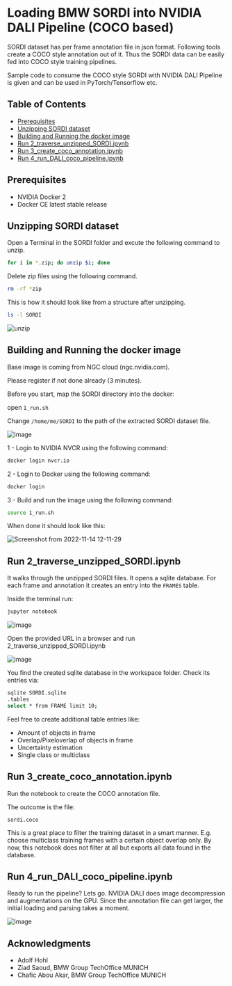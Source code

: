 # Loading BMW SORDI into NVIDIA DALI Pipeline (COCO based)
SORDI dataset has per frame annotation file in json format. Following tools create a COCO style annotation out of it. Thus the SORDI data can be easily fed into COCO style training pipelines.

Sample code to consume the COCO style SORDI with NVIDIA DALI Pipeline is given and can be used in PyTorch/Tensorflow etc.

## Table of Contents
* [Prerequisites](#prerequisites)
* [Unzipping SORDI dataset](#unzipping-sordi-dataset)
* [Building and Running the docker image](#building-and-running-the-docker-image)
* [Run 2_traverse_unzipped_SORDI.ipynb](#run-2_traverse_unzipped_sordiipynb)
* [Run 3_create_coco_annotation.ipynb](#run-3_create_coco_annotationipynb)
* [Run 4_run_DALI_coco_pipeline.ipynb](#run-4_run_dali_coco_pipelineipynb)

## Prerequisites
- NVIDIA Docker 2
- Docker CE latest stable release

## Unzipping SORDI dataset
Open a Terminal in the SORDI folder and excute the following command to unzip. 

```sh
for i in *.zip; do unzip $i; done
```

Delete zip files using the following command.

```sh
rm -rf *zip
```

This is how it should look like from a structure after unzipping.

```sh
ls -l SORDI
```
![unzip](https://user-images.githubusercontent.com/69092782/201635392-7560bf91-6637-4859-a1a9-d2cd311eaf2c.png)

## Building and Running the docker image
Base image is coming from NGC cloud (ngc.nvidia.com).

Please register if not done already (3 minutes).

Before you start, map the SORDI directory into the docker:

open ``1_run.sh`` 

Change ``/home/me/SORDI`` to the path of the extracted SORDI dataset file.

![image](https://user-images.githubusercontent.com/69092782/201643133-bd5e3410-fc6d-49f3-8861-90f1f55590c4.png)

1 - Login to NVIDIA NVCR using the following command:
```sh
docker login nvcr.io
```
2 - Login to Docker using the following command:
```sh
docker login
```
3 - Build and run the image using the following command:
```sh
source 1_run.sh
```
When done it should look like this:

![Screenshot from 2022-11-14 12-11-29](https://user-images.githubusercontent.com/69092782/201646427-1b8c68dc-17a5-4b5e-b653-094c2b1f0b03.png)

## Run 2_traverse_unzipped_SORDI.ipynb
It walks through the unzipped SORDI files. It opens a sqlite database. For each frame and annotation it creates an entry into the ``FRAMES`` table.

Inside the terminal run:
```sh
jupyter notebook
```
![image](https://user-images.githubusercontent.com/69092782/201647438-b9f87f37-7321-4da8-b222-5749daaccaf5.png)

Open the provided URL in a browser and run 2_traverse_unzipped_SORDI.ipynb

![image](https://user-images.githubusercontent.com/69092782/201648575-b5c7adc3-fd41-4938-a5e7-ecbf40eb0555.png)

You find the created sqlite database in the workspace folder. Check its entries via:
```sh
sqlite SORDI.sqlite
.tables 
select * from FRAME limit 10;
```
Feel free to create additional table entries like:
* Amount of objects in frame
* Overlap/Pixeloverlap of objects in frame
* Uncertainty estimation
* Single class or multiclass

## Run 3_create_coco_annotation.ipynb
Run the notebook to create the COCO annotation file.

The outcome is the file:

``sordi.coco``

This is a great place to filter the training dataset in a smart manner. E.g. choose multiclass training frames with a certain object overlap only. By now, this notebook does not filter at all but exports all data found in the database.


## Run 4_run_DALI_coco_pipeline.ipynb
Ready to run the pipeline? Lets go. NVIDIA DALI does image decompression and augmentations on the GPU. Since the annotation file can get larger, the initial loading and parsing takes a moment.

![image](https://user-images.githubusercontent.com/69092782/201652778-f57ade11-f28d-4534-9f59-ca1c9c65fbdc.png)

## Acknowledgments
* Adolf Hohl
* Ziad Saoud, BMW Group TechOffice MUNICH
* Chafic Abou Akar, BMW Group TechOffice MUNICH
